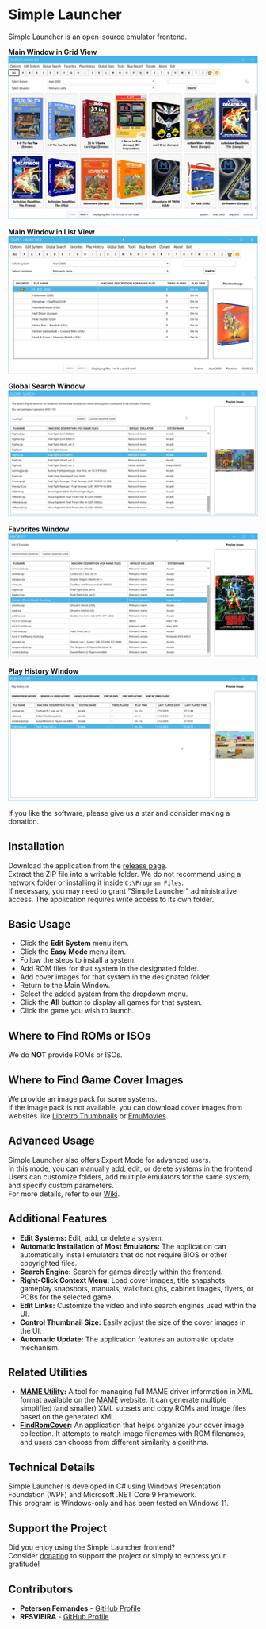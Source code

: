 # Simple Launcher
Simple Launcher is an open-source emulator frontend.

**Main Window in Grid View**  
![Screenshot](screenshot.jpg)

**Main Window in List View**  
![Screenshot](screenshot2.png)

**Global Search Window**  
![Screenshot](screenshot3.png)

**Favorites Window**  
![Screenshot](screenshot4.png)

**Play History Window**  
![Screenshot](screenshot5.png)

If you like the software, please give us a star and consider making a donation.

## Installation

Download the application from the [release page](https://github.com/drpetersonfernandes/SimpleLauncher/releases).  
Extract the ZIP file into a writable folder. We do not recommend using a network folder or installing it inside `C:\Program Files`.  
If necessary, you may need to grant "Simple Launcher" administrative access. The application requires write access to its own folder.

## Basic Usage

- Click the **Edit System** menu item.
- Click the **Easy Mode** menu item.
- Follow the steps to install a system.
- Add ROM files for that system in the designated folder.
- Add cover images for that system in the designated folder.
- Return to the Main Window.
- Select the added system from the dropdown menu.
- Click the **All** button to display all games for that system.
- Click the game you wish to launch.

## Where to Find ROMs or ISOs

We do **NOT** provide ROMs or ISOs.

## Where to Find Game Cover Images

We provide an image pack for some systems.  
If the image pack is not available, you can download cover images from websites like [Libretro Thumbnails](https://github.com/libretro-thumbnails/libretro-thumbnails) or [EmuMovies](https://emumovies.com).

## Advanced Usage

Simple Launcher also offers Expert Mode for advanced users.  
In this mode, you can manually add, edit, or delete systems in the frontend.  
Users can customize folders, add multiple emulators for the same system, and specify custom parameters.  
For more details, refer to our [Wiki](https://github.com/drpetersonfernandes/SimpleLauncher/wiki).

## Additional Features

- **Edit Systems:** Edit, add, or delete a system.
- **Automatic Installation of Most Emulators:** The application can automatically install emulators that do not require BIOS or other copyrighted files.
- **Search Engine:** Search for games directly within the frontend.
- **Right-Click Context Menu:** Load cover images, title snapshots, gameplay snapshots, manuals, walkthroughs, cabinet images, flyers, or PCBs for the selected game.
- **Edit Links:** Customize the video and info search engines used within the UI.
- **Control Thumbnail Size:** Easily adjust the size of the cover images in the UI.
- **Automatic Update:** The application features an automatic update mechanism.

## Related Utilities

- **[MAME Utility](https://github.com/drpetersonfernandes/MAMEUtility):** A tool for managing full MAME driver information in XML format available on the [MAME](https://www.mamedev.org/release.html) website. It can generate multiple simplified (and smaller) XML subsets and copy ROMs and image files based on the generated XML.
- **[FindRomCover](https://github.com/drpetersonfernandes/FindRomCover):** An application that helps organize your cover image collection. It attempts to match image filenames with ROM filenames, and users can choose from different similarity algorithms.

## Technical Details

Simple Launcher is developed in C# using Windows Presentation Foundation (WPF) and Microsoft .NET Core 9 Framework.  
This program is Windows-only and has been tested on Windows 11.

## Support the Project

Did you enjoy using the Simple Launcher frontend?  
Consider [donating](https://www.purelogiccode.com/donate) to support the project or simply to express your gratitude!

## Contributors

- **Peterson Fernandes** - [GitHub Profile](https://github.com/drpetersonfernandes)
- **RFSVIEIRA** - [GitHub Profile](https://github.com/RFSVIEIRA)